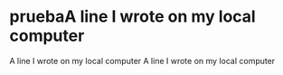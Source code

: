 # pruebaA line I wrote on my local computer
A line I wrote on my local computer
A line I wrote on my local computer
